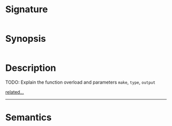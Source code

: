 # Signature
```vikid-signature
```

# Synopsis
```vikid-synopsis
```

# Description
TODO: Explain the function overload and parameters `make`, `type`, `output`

[related...](https://en.wikipedia.org/wiki/Array_data_structure)

----
# Semantics